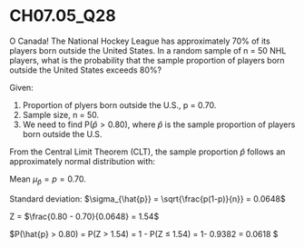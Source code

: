 # CH07.05_Q28 #

O Canada! The National Hockey League has approximately 70% of its players born outside the United States. In a random sample of n = 50 NHL players, what is the probability that the sample proportion of players born outside the United States exceeds 80%?

Given: 

1. Proportion of plyers born outside the U.S., p = 0.70.
2. Sample size, n = 50.
3. We need to find P($\hat{p} > 0.80$), where $\hat{p}$ is the sample proportion of players born outside the U.S.

From the Central Limit Theorem (CLT), the sample proportion $\hat{p}$ follows an approximately normal distribution with:

Mean $\mu_{\hat{p}} = p = 0.70$.

Standard deviation: $\sigma_{\hat{p}} = \sqrt{\frac{p(1-p)}{n}} = 0.0648$

Z = $\frac{0.80 - 0.70}{0.0648} = 1.54$

$P(\hat{p} > 0.80) = P(Z > 1.54) = 1 - P(Z ≤ 1.54) = 1- 0.9382 = 0.0618 $
